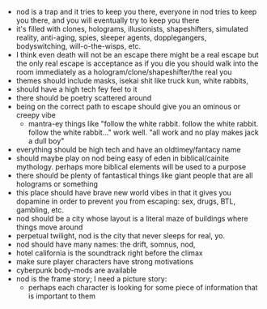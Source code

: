 - nod is a trap and it tries to keep you there, everyone in nod tries to keep you there, and you will eventually try to keep you there
- it's filled with clones, holograms, illusionists, shapeshifters, simulated reality, anti-aging, spies, sleeper agents, dopplegangers, bodyswitching, will-o-the-wisps, etc. 
- I think even death will not be an escape there might be a real escape but the only real escape is acceptance as if you die you should walk into the room immediately as a hologram/clone/shapeshifter/the real you
- themes should include masks, isekai shit like truck kun, white rabbits, 
- should have a high tech fey feel to it
- there should be poetry scattered around
- being on the correct path to escape should give you an ominous or creepy vibe
	- mantra-ey things like "follow the white rabbit. follow the white rabbit. follow the white rabbit..." work well. "all work and no play makes jack a dull boy"
- everything should be high tech and have an oldtimey/fantacy name
- should maybe play on nod being easy of eden in biblical/cainite mythology. perhaps more biblical elements will be used to a purpose
- there should be plenty of fantastical things like giant people that are all holograms or something
- this place should have brave new world vibes in that it gives you dopamine in order to prevent you from escaping: sex, drugs, BTL, gambling, etc.
- nod should be a city whose layout is a literal maze of buildings where things move around
- perpetual twilight, nod is the city that never sleeps for real, yo.
- nod should have many names: the drift, somnus, nod, 
- hotel california is the soundtrack right before the climax
- make sure player characters have strong motivations
- cyberpunk body-mods are available
- nod is the frame story; I need a picture story:
	- perhaps each character is looking for some piece of information that is important to them